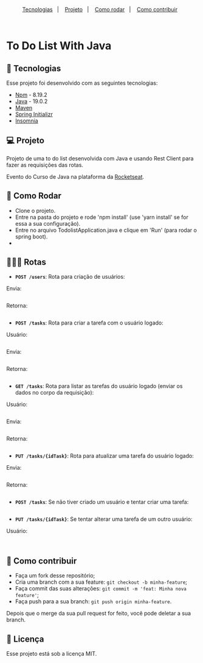 <p align="center">
  <a href="#-tecnologias">Tecnologias</a>&nbsp;&nbsp;&nbsp;|&nbsp;&nbsp;&nbsp;
  <a href="#-projeto">Projeto</a>&nbsp;&nbsp;&nbsp;|&nbsp;&nbsp;&nbsp;
  <a href="#-como-rodar">Como rodar</a>&nbsp;&nbsp;&nbsp;|&nbsp;&nbsp;&nbsp;
  <a href="#-como-contribuir">Como contribuir</a>&nbsp;&nbsp;&nbsp;
  </p>

<br>

# To Do List With Java

## 🚀 Tecnologias

Esse projeto foi desenvolvido com as seguintes tecnologias:

- [Npm](https://www.npmjs.com/) - 8.19.2
- [Java](https://www.java.com/pt-BR/) - 19.0.2
- [Maven](https://maven.apache.org/)
- [Spring Initializr](https://start.spring.io/)
- [Insomnia](https://insomnia.rest/download)

## 💻 Projeto

Projeto de uma to do list desenvolvida com Java e usando Rest Client para fazer as requisições das rotas.

Evento do Curso de Java na plataforma da [Rocketseat](https://www.rocketseat.com.br/).

## 🚀 Como Rodar

- Clone o projeto.
- Entre na pasta do projeto e rode 'npm install' (use 'yarn install' se for essa a sua configuração).
- Entre no arquivo TodolistApplication.java e clique em 'Run' (para rodar o spring boot).
-

## 👩🏿‍💻 Rotas

- **`POST /users`**: Rota para criação de usuários:

Envia:
<p align="center">
  <img alt="" src=".github/image.png">
</p>

Retorna:
<p align="center">
  <img alt="" src=".github/image2.png">
</p>

- **`POST /tasks`**: Rota para criar a tarefa com o usuário logado:

Usuário:
<p align="center">
  <img alt="" src=".github/image3.png">
</p>

Envia:
<p align="center">
  <img alt="" src=".github/image4.png">
</p>

Retorna:
<p align="center">
  <img alt="" src=".github/image5.png">
</p>

- **`GET /tasks`**: Rota para listar as tarefas do usuário logado (enviar os dados no corpo da requisição):

Usuário:
<p align="center">
  <img alt="" src=".github/image3.png">
</p>

Envia:
<p align="center">
  <img alt="" src=".github/image6.png">
</p>

Retorna:
<p align="center">
  <img alt="" src=".github/image7.png">
</p>

- **`PUT /tasks/{idTask}`**: Rota para atualizar uma tarefa do usuário logado:

Envia:
<p align="center">
  <img alt="" src=".github/image8.png">
</p>

Retorna:
<p align="center">
  <img alt="" src=".github/image9.png">
</p>

- **`POST /tasks`**: Se não tiver criado um usuário e tentar criar uma tarefa:

<p align="center">
  <img alt="" src=".github/image10.png">
</p>

- **`PUT /tasks/{idTask}`**: Se tentar alterar uma tarefa de um outro usuário:

Usuário:
<p align="center">
  <img alt="" src=".github/image11.png">
</p>

<p align="center">
  <img alt="" src=".github/image12.png">
</p>

## 🤔 Como contribuir

- Faça um fork desse repositório;
- Cria uma branch com a sua feature: `git checkout -b minha-feature`;
- Faça commit das suas alterações: `git commit -m 'feat: Minha nova feature'`;
- Faça push para a sua branch: `git push origin minha-feature`.

Depois que o merge da sua pull request for feito, você pode deletar a sua branch.

## 📝 Licença

Esse projeto está sob a licença MIT.
